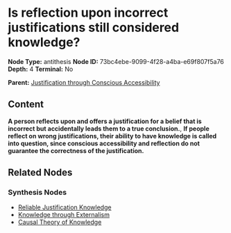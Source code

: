 # Is reflection upon incorrect justifications still considered knowledge?

**Node Type:** antithesis
**Node ID:** 73bc4ebe-9099-4f28-a4ba-e69f807f5a76
**Depth:** 4
**Terminal:** No

**Parent:** [Justification through Conscious Accessibility](justification-through-conscious-accessibility-synthesis-1e3cbf25-0cf2-45f9-9af8-03682616ee32.md)

## Content

**A person reflects upon and offers a justification for a belief that is incorrect but accidentally leads them to a true conclusion.**, **If people reflect on wrong justifications, their ability to have knowledge is called into question, since conscious accessibility and reflection do not guarantee the correctness of the justification.**

## Related Nodes

### Synthesis Nodes

- [Reliable Justification Knowledge](reliable-justification-knowledge-synthesis-dc65503e-11c0-4da0-8912-7cbeab390a8a.md)
- [Knowledge through Externalism](knowledge-through-externalism-synthesis-2c3e590d-f999-4f38-8931-b9f3629bb3cc.md)
- [Causal Theory of Knowledge](causal-theory-of-knowledge-synthesis-b8c07870-8c76-4d72-997c-7e3acf71a0d3.md)
